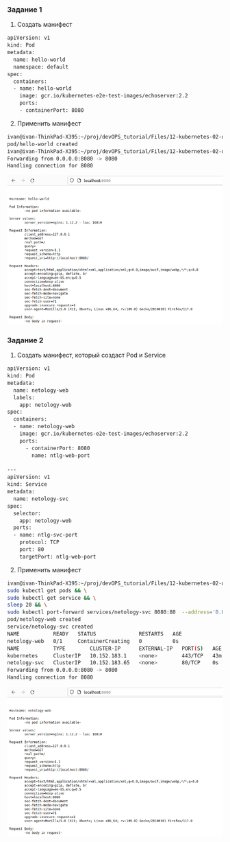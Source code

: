 ### Задание 1

1. Создать манифест

```bash
apiVersion: v1
kind: Pod
metadata:
  name: hello-world
  namespace: default
spec:
  containers:
  - name: hello-world
    image: gcr.io/kubernetes-e2e-test-images/echoserver:2.2
    ports:
    - containerPort: 8080
```

2. Применить манифест

```bash
ivan@ivan-ThinkPad-X395:~/proj/devOPS_tutorial/Files/12-kubernetes-02-objects$ sudo kubectl apply -f pod.yaml 
pod/hello-world created
ivan@ivan-ThinkPad-X395:~/proj/devOPS_tutorial/Files/12-kubernetes-02-objects$ sudo kubectl port-forward pod/hello-world 8080:8080  --address='0.0.0.0'
Forwarding from 0.0.0.0:8080 -> 8080
Handling connection for 8080
```

![1](https://github.com/northsilver/devOPS_tutorial/blob/master/PICtures/Screenshot%20from%202023-09-24%2013-50-25.png)

### Задание 2

1. Создать манифест, который создаст Pod и Service

```bash
apiVersion: v1
kind: Pod
metadata:
  name: netology-web
  labels:
    app: netology-web
spec:
  containers:
  - name: netology-web
    image: gcr.io/kubernetes-e2e-test-images/echoserver:2.2
    ports:
      - containerPort: 8080
        name: ntlg-web-port
        
---
apiVersion: v1
kind: Service
metadata:
  name: netology-svc
spec:
  selector:
    app: netology-web
  ports:
  - name: ntlg-svc-port
    protocol: TCP
    port: 80
    targetPort: ntlg-web-port
```

2. Применить манифест

```bash
ivan@ivan-ThinkPad-X395:~/proj/devOPS_tutorial/Files/12-kubernetes-02-objects$ sudo kubectl apply -f service.yaml && \
sudo kubectl get pods && \
sudo kubectl get service && \
sleep 20 && \
sudo kubectl port-forward services/netology-svc 8080:80  --address='0.0.0.0'
pod/netology-web created
service/netology-svc created
NAME           READY   STATUS              RESTARTS   AGE
netology-web   0/1     ContainerCreating   0          0s
NAME           TYPE        CLUSTER-IP      EXTERNAL-IP   PORT(S)   AGE
kubernetes     ClusterIP   10.152.183.1    <none>        443/TCP   43m
netology-svc   ClusterIP   10.152.183.65   <none>        80/TCP    0s
Forwarding from 0.0.0.0:8080 -> 8080
Handling connection for 8080
```

![2](https://github.com/northsilver/devOPS_tutorial/blob/master/PICtures/Screenshot%20from%202023-09-24%2014-01-04.png)